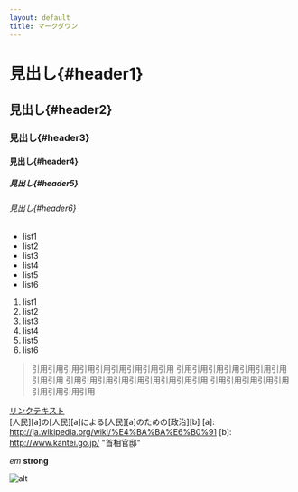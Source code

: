 ```yaml
---
layout: default
title: マークダウン
---
```


# 見出し{#header1}
## 見出し{#header2}
### 見出し{#header3}
#### 見出し{#header4}
##### 見出し{#header5}
###### 見出し{#header6}

- list1
- list2
- list3
- list4
- list5
- list6

1. list1
2. list2
3. list3
4. list4
5. list5
6. list6

> 引用引用引用引用引用引用引用引用引用
> 引用引用引用引用引用引用引用引用引用
> 引用引用引用引用引用引用引用引用引用
> 引用引用引用引用引用引用引用引用引用

[リンクテキスト](url 'タイトル')  
[人民][a]の[人民][a]による[人民][a]のための[政治][b]
[a]: http://ja.wikipedia.org/wiki/%E4%BA%BA%E6%B0%91
[b]: http://www.kantei.go.jp/ "首相官邸"

*em*
**strong**

![alt](http://placekitten.com/200/300 'title')

